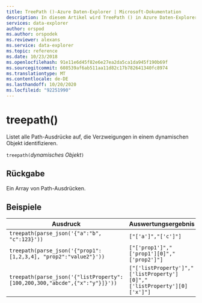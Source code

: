 ```yaml
---
title: TreePath ()-Azure Daten-Explorer | Microsoft-Dokumentation
description: In diesem Artikel wird TreePath () in Azure Daten-Explorer beschrieben.
services: data-explorer
author: orspod
ms.author: orspodek
ms.reviewer: alexans
ms.service: data-explorer
ms.topic: reference
ms.date: 10/23/2018
ms.openlocfilehash: 91e11e6d45f82e6e27ea2da5ca1da945f190b69f
ms.sourcegitcommit: 608539af6ab511aa11d82c17b782641340fc8974
ms.translationtype: MT
ms.contentlocale: de-DE
ms.lasthandoff: 10/20/2020
ms.locfileid: "92251990"
---
```

# <a name="treepath"></a>treepath()

Listet alle Path-Ausdrücke auf, die Verzweigungen in einem dynamischen Objekt identifizieren.

`treepath(`*dynamisches Objekt*`)`

## <a name="returns"></a>Rückgabe

Ein Array von Path-Ausdrücken.

## <a name="examples"></a>Beispiele

|Ausdruck|Auswertungsergebnis|
|---|---|
|`treepath(parse_json('{"a":"b", "c":123}'))` | `["['a']","['c']"]`|
|`treepath(parse_json('{"prop1":[1,2,3,4], "prop2":"value2"}'))`|`["['prop1']","['prop1'][0]","['prop2']"]`|
|`treepath(parse_json('{"listProperty":[100,200,300,"abcde",{"x":"y"}]}'))`|`["['listProperty']","['listProperty'][0]","['listProperty'][0]['x']"]`|
